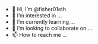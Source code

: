 - 👋 Hi, I’m @fisher01eth
- 👀 I’m interested in ...
- 🌱 I’m currently learning ...
- 💞️ I’m looking to collaborate on ...
- 📫 How to reach me ...

<!---
fisher01eth/fisher01eth is a ✨ special ✨ repository because its `README.md` (this file) appears on your GitHub profile.
You can click the Preview link to take a look at your changes.
--->

